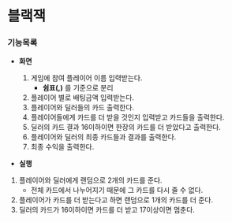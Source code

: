 # 블랙잭
### 기능목록
+ **화면**
	1. 게임에 참여 플레이어 이름 입력받는다.
		- **쉼표(,)** 를 기준으로 분리
	1. 플레이어 별로 배팅금액 입력받는다.
	1. 플레이어와 딜러들의 카드 출력한다.
	1. 플레이어들에게 카드를 더 받을 것인지 입력받고 카드들을 출력한다.
	1. 딜러의 카드 결과 16이하이면 한장의 카드를 더 받았다고 출력한다.
	1. 플레이어와 딜러의 최종 카드들과 결과를 출력한다.
	1. 최종 수익을 출력한다.
	
+ **실행**
1. 플레이어와 딜러에게 랜덤으로 2개의 카드를 준다.
	- 전체 카드에서 나누어지기 때문에 그 카드를 다시 줄 수 없다.
1. 플레이어가 카드를 더 받는다고 하면 랜덤으로 1개의 카드를 더 준다.
1. 딜러의 카드가 16이하이면 카드를 더 받고 17이상이면 멈춘다.
